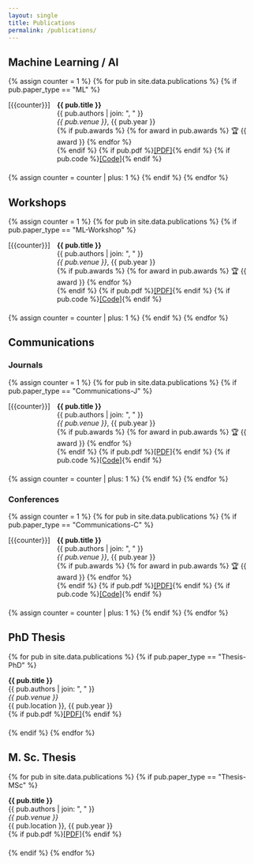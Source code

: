 ```yaml
---
layout: single
title: Publications
permalink: /publications/
---
```


<style>
.pub-container {
  display: flex;
  margin-bottom: 1.5em;
}
.pub-number {
  flex: 0 0 2.5em; /* Fixed width for numbers */
  text-align: right;
  padding-right: 1em;
}
.pub-content {
  flex: 1;
}
</style>

## Machine Learning / AI
{% assign counter = 1 %}
{% for pub in site.data.publications %}
{% if pub.paper_type == "ML" %}
<div class="pub-container">
  <div class="pub-number">[{{counter}}]</div>
  <div class="pub-content">
  <strong>{{ pub.title }}</strong><br>
  {{ pub.authors | join: ", " }}<br>
  <em>{{ pub.venue }}</em>, {{ pub.year }}<br>
  {% if pub.awards %}
  <span class="awards">
    {% for award in pub.awards %}
    <span class="award">🏆 {{ award }}</span>
    {% endfor %}
  </span><br>
  {% endif %}
  {% if pub.pdf %}<a href="{{ pub.pdf }}">[PDF]</a>{% endif %}
  {% if pub.code %}<a href="{{ pub.code }}">[Code]</a>{% endif %}
  </div>
</div>
{% assign counter = counter | plus: 1 %}
{% endif %}
{% endfor %}

## Workshops
{% assign counter = 1 %}
{% for pub in site.data.publications %}
{% if pub.paper_type == "ML-Workshop" %}
<div class="pub-container">
  <div class="pub-number">[{{counter}}]</div>
  <div class="pub-content">
  <strong>{{ pub.title }}</strong><br>
  {{ pub.authors | join: ", " }}<br>
  <em>{{ pub.venue }}</em>, {{ pub.year }}<br>
  {% if pub.awards %}
  <span class="awards">
    {% for award in pub.awards %}
    <span class="award">🏆 {{ award }}</span>
    {% endfor %}
  </span><br>
  {% endif %}
  {% if pub.pdf %}<a href="{{ pub.pdf }}">[PDF]</a>{% endif %}
  {% if pub.code %}<a href="{{ pub.code }}">[Code]</a>{% endif %}
  </div>
</div>
{% assign counter = counter | plus: 1 %}
{% endif %}
{% endfor %}
 
## Communications

### Journals

{% assign counter = 1 %}
{% for pub in site.data.publications %}
{% if pub.paper_type == "Communications-J" %}
<div class="pub-container">
  <div class="pub-number">[{{counter}}]</div>
  <div class="pub-content">
  <strong>{{ pub.title }}</strong><br>
  {{ pub.authors | join: ", " }}<br>
  <em>{{ pub.venue }}</em>, {{ pub.year }}<br>
  {% if pub.awards %}
  <span class="awards">
    {% for award in pub.awards %}
    <span class="award">🏆 {{ award }}</span>
    {% endfor %}
  </span><br>
  {% endif %}
  {% if pub.pdf %}<a href="{{ pub.pdf }}">[PDF]</a>{% endif %}
  {% if pub.code %}<a href="{{ pub.code }}">[Code]</a>{% endif %}
  </div>
</div>
  {% assign counter = counter | plus: 1 %} 
{% endif %}
{% endfor %}

### Conferences

{% assign counter = 1 %}
{% for pub in site.data.publications %}
{% if pub.paper_type == "Communications-C" %}
<div class="pub-container">
  <div class="pub-number">[{{counter}}]</div>
  <div class="pub-content">
  <strong>{{ pub.title }}</strong><br>
  {{ pub.authors | join: ", " }}<br>
  <em>{{ pub.venue }}</em>, {{ pub.year }}<br>
  {% if pub.awards %}
  <span class="awards">
    {% for award in pub.awards %}
    <span class="award">🏆 {{ award }}</span>
    {% endfor %}
  </span><br>
  {% endif %}
  {% if pub.pdf %}<a href="{{ pub.pdf }}">[PDF]</a>{% endif %}
  {% if pub.code %}<a href="{{ pub.code }}">[Code]</a>{% endif %}
  </div>
</div>
  {% assign counter = counter | plus: 1 %} 
{% endif %}
{% endfor %}

## PhD Thesis
{% for pub in site.data.publications %}
{% if pub.paper_type == "Thesis-PhD" %}
<div class="pub-container">
  <div class="pub-content">
  <strong>{{ pub.title }}</strong><br>
  {{ pub.authors | join: ", " }}<br>
  <em>{{ pub.venue }}</em> <br> 
  {{ pub.location }}, {{ pub.year }}<br>
  {% if pub.pdf %}<a href="{{ pub.pdf }}">[PDF]</a>{% endif %}
  </div>
</div>
{% endif %}
{% endfor %}

## M. Sc. Thesis
{% for pub in site.data.publications %}
{% if pub.paper_type == "Thesis-MSc" %}
<div class="pub-container">
  <div class="pub-content">
  <strong>{{ pub.title }}</strong><br>
  {{ pub.authors | join: ", " }}<br>
  <em>{{ pub.venue }}</em> <br> 
  {{ pub.location }}, {{ pub.year }}<br>
  {% if pub.pdf %}<a href="{{ pub.pdf }}">[PDF]</a>{% endif %}
  </div>
</div>
{% endif %}
{% endfor %}